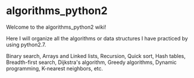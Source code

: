 # algorithms_python2

Welcome to the algorithms_python2 wiki!

Here I will organize all the algorithms or data structures I have practiced by using python2.7.

Binary search, Arrays and Linked lists, Recursion, Quick sort, Hash tables, Breadth-first search, Dijkstra's algorithm, Greedy algorithms, Dynamic programming, K-nearest neighbors, etc.

